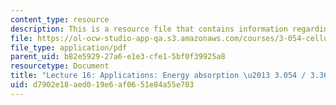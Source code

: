 ```yaml
---
content_type: resource
description: This is a resource file that contains information regarding lecture 16.
file: https://ol-ocw-studio-app-qa.s3.amazonaws.com/courses/3-054-cellular-solids-structure-properties-and-applications-spring-2015/d7902e18aed019e6af0651e84a55e703_MIT3_054S15_L16_enab_trans.pdf
file_type: application/pdf
parent_uid: b82e5929-27a6-e1e3-cfe1-5bf0f39925a8
resourcetype: Document
title: "Lecture 16: Applications: Energy absorption \u2013 3.054 / 3.36 Spring 2015"
uid: d7902e18-aed0-19e6-af06-51e84a55e703
---
```

